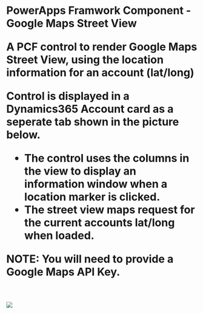 
<h1>PowerApps Framwork Component - Google Maps Street View
<p>A PCF control to render Google Maps Street View, using the location information for an account (lat/long)</p>
<p>Control is displayed in a Dynamics365 Account card as a seperate tab shown in the picture below.</p>

<ul>
  <li>The control uses the columns in the view to display an information window when a location marker is clicked.</li>
  <li>The street view maps request for the current accounts lat/long when loaded.</li>
</ul>

<p>NOTE: You will need to provide a Google Maps API Key.</p>

<br>
<img src="https://photos.google.com/photo/AF1QipP21tpljy9flX6cxVVsdCTc2Rd9_TrbO9BXyr_k">
